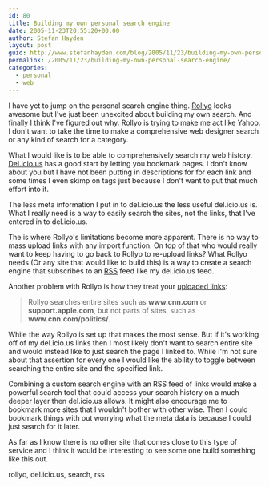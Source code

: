 ```yaml
---
id: 80
title: Building my own personal search engine
date: 2005-11-23T20:55:20+00:00
author: Stefan Hayden
layout: post
guid: http://www.stefanhayden.com/blog/2005/11/23/building-my-own-personal-search-engine/
permalink: /2005/11/23/building-my-own-personal-search-engine/
categories:
  - personal
  - web
---
```

I have yet to jump on the personal search engine thing. <a href="http://rollyo.com/">Rollyo</a> looks awesome but I've just been unexcited about building my own search. And finally I think I've figured out why. Rollyo is trying to make me act like Yahoo. I don't want to take the time to make a comprehensive web designer search or any kind of search for a category.

What I would like is to be able to comprehensively search my web history. <a href="http://del.icio.us">Del.icio.us</a> has a good start by letting you bookmark pages. I don't know about you but I have not been putting in descriptions for for each link and some times I even skimp on tags just because I don't want to put that much effort into it.

The less meta information I put in to del.icio.us the less useful del.icio.us is. What I really need is a way to easily search the sites, not the links, that I've entered in to del.icio.us.

The is where Rollyo's limitations become more apparent. There is no way to mass upload links with any import function. On top of that who would really want to keep having to go back to Rollyo to re-upload links? What Rollyo needs (Or any site that would like to build this) is a way to create a search engine that subscribes to an <a href="http://en.wikipedia.org/wiki/Rss">RSS</a> feed like my del.icio.us feed.

Another problem with Rollyo is how they treat your <a href="http://rollyo.com/createroll.html">uploaded links</a>:

<blockquote>Rollyo searches entire sites such as <strong>www.cnn.com</strong> or <strong>support.apple.com</strong>, but not parts of sites, such as <strong>www.cnn.com/politics/</strong>.</blockquote>

While the way Rollyo is set up that makes the most sense. But if it's working off of my del.icio.us links then I most likely don't want to search entire site and would instead like to just search the page I linked to. While I'm not sure about that assertion for every one I would like the ability to toggle between searching the entire site and the specified link.

Combining a custom search engine with an RSS feed of links would make a powerful search tool that could access your search history on a much deeper layer then del.icio.us allows. It might also encourage me to bookmark more sites that I wouldn't bother with other wise. Then I could bookmark things with out worrying what the meta data is because I could just search for it later.

As far as I know there is no other site that comes close to this type of service and I think it would be interesting to see some one build something like this out.

<tags>rollyo, del.icio.us, search, rss </tags>